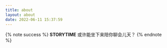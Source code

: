 ```yaml
---
title: about
layout: about
date: 2022-06-11 15:37:59
---
```


{% note success %}
**STORYTIME**
或许能坐下来陪你聊会儿天？
{% endnote %}